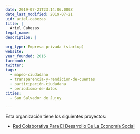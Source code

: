 ```yaml
---
date: 2019-07-21T23:14:06.000Z
date_last_modified: 2019-07-21
uid: ariel-cabezas
title: |
  Ariel Cabezas
legal_name: 
description: |
  
org_type: Empresa privada (startup)
website: 
year_founded: 2016
facebook: 
twitter: 
tags:
  - mapeo-ciudadano
  - transparencia-y-rendicion-de-cuentas
  - participación-ciudadana
  - periodismo-de-datos
cities: 
  - San Salvador de Jujuy

---
```


Esta organización tiene los siguientes proyectos:

- [Red Colaborativa Para El Desarrollo De La Economía Social](/proyectos/red-colaborativa-para-el-desarrollo-de-la-economia-social)
